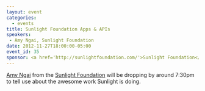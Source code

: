 ```yaml
---
layout: event
categories: 
  - events
title: Sunlight Foundation Apps & APIs
speakers: 
 - Amy Ngai, Sunlight Foundation
date: 2012-11-27T18:00:00-05:00
event_id: 35
sponsor: <a href='http://sunlightfoundation.com/'>Sunlight Foundation</a>
---
```


[Amy Ngai](http://sunlightfoundation.com/team/angai/) from the [Sunlight Foundation](http://sunlightfoundation.com/) will be dropping by around 7:30pm to tell use about the awesome work Sunlight is doing.
